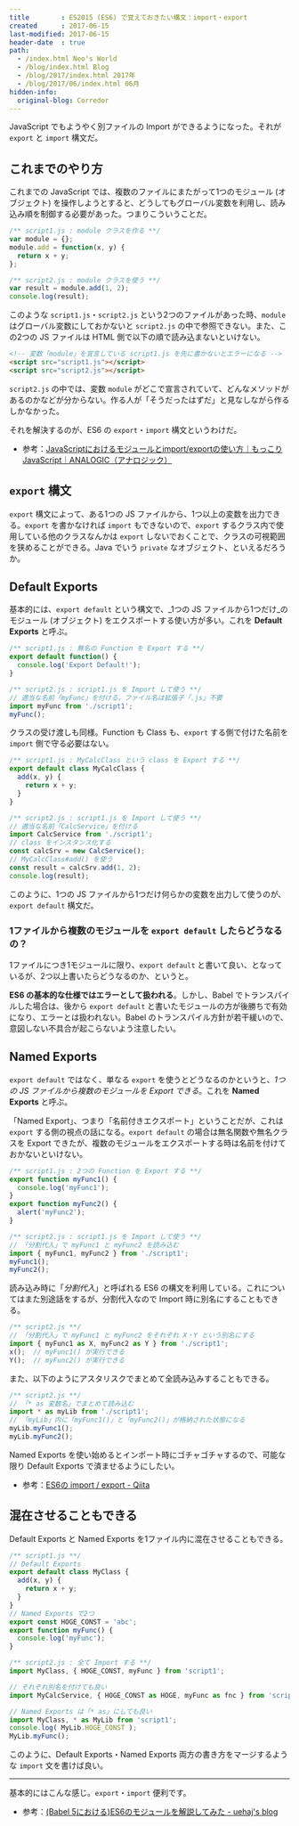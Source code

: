 ```yaml
---
title        : ES2015 (ES6) で覚えておきたい構文：import・export
created      : 2017-06-15
last-modified: 2017-06-15
header-date  : true
path:
  - /index.html Neo's World
  - /blog/index.html Blog
  - /blog/2017/index.html 2017年
  - /blog/2017/06/index.html 06月
hidden-info:
  original-blog: Corredor
---
```


JavaScript でもようやく別ファイルの Import ができるようになった。それが `export` と `import` 構文だ。

## これまでのやり方

これまでの JavaScript では、複数のファイルにまたがって1つのモジュール (オブジェクト) を操作しようとすると、どうしてもグローバル変数を利用し、読み込み順を制御する必要があった。つまりこういうことだ。

```javascript
/** script1.js : module クラスを作る **/
var module = {};
module.add = function(x, y) {
  return x + y;
};

/** script2.js : module クラスを使う **/
var result = module.add(1, 2);
console.log(result);
```

このような `script1.js`・`script2.js` という2つのファイルがあった時、`module` はグローバル変数にしておかないと `script2.js` の中で参照できない。また、この2つの JS ファイルは HTML 側で以下の順で読み込まないといけない。

```html
<!-- 変数「module」を宣言している script1.js を先に書かないとエラーになる -->
<script src="script1.js"></script>
<script src="script2.js"></script>
```

`script2.js` の中では、変数 `module` がどこで宣言されていて、どんなメソッドがあるのかなどが分からない。作る人が「そうだったはずだ」と見なしながら作るしかなかった。

それを解決するのが、ES6 の `export`・`import` 構文というわけだ。

- 参考：[JavaScriptにおけるモジュールとimport/exportの使い方｜もっこりJavaScript｜ANALOGIC（アナロジック）](http://analogic.jp/module-summary/)

## `export` 構文

`export` 構文によって、ある1つの JS ファイルから、1つ以上の変数を出力できる。`export` を書かなければ `import` もできないので、`export` するクラス内で使用している他のクラスなんかは `export` しないでおくことで、クラスの可視範囲を狭めることができる。Java でいう `private` なオブジェクト、といえるだろうか。

## Default Exports

基本的には、`export default` という構文で、_1つの JS ファイルから1つだけ_のモジュール (オブジェクト) をエクスポートする使い方が多い。これを **Default Exports** と呼ぶ。

```javascript
/** script1.js : 無名の Function を Export する **/
export default function() {
  console.log('Export Default!');
}

/** script2.js : script1.js を Import して使う **/
// 適当な名前「myFunc」を付ける。ファイル名は拡張子「.js」不要
import myFunc from './script1';
myFunc();
```

クラスの受け渡しも同様。Function も Class も、`export` する側で付けた名前を `import` 側で守る必要はない。

```javascript
/** script1.js : MyCalcClass という class を Export する **/
export default class MyCalcClass {
  add(x, y) {
    return x + y;
  }
}

/** script2.js : script1.js を Import して使う **/
// 適当な名前「CalcService」を付ける
import CalcService from './script1';
// class をインスタンス化する
const calcSrv = new CalcService();
// MyCalcClass#add() を使う
const result = calcSrv.add(1, 2);
console.log(result);
```

このように、1つの JS ファイルから1つだけ何らかの変数を出力して使うのが、`export default` 構文だ。

### 1ファイルから複数のモジュールを `export default` したらどうなるの？

1ファイルにつき1モジュールに限り、`export default` と書いて良い、となっているが、2つ以上書いたらどうなるのか、というと。

**ES6 の基本的な仕様ではエラーとして扱われる**。しかし、Babel でトランスパイルした場合は、後から `export default` と書いたモジュールの方が後勝ちで有効になり、エラーとは扱われない。Babel のトランスパイル方針が若干緩いので、意図しない不具合が起こらないよう注意したい。

## Named Exports

`export default` ではなく、単なる `export` を使うとどうなるのかというと、_1つの JS ファイルから複数のモジュールを Export できる_。これを **Named Exports** と呼ぶ。

「Named Export」、つまり「名前付きエクスポート」ということだが、これは `export` する側の視点の話になる。`export default` の場合は無名関数や無名クラスを Export できたが、複数のモジュールをエクスポートする時は名前を付けておかないといけない。

```javascript
/** script1.js : 2つの Function を Export する **/
export function myFunc1() {
  console.log('myFunc1');
}
export function myFunc2() {
  alert('myFunc2');
}

/** script2.js : script1.js を Import して使う **/
// 「分割代入」で myFunc1 と myFunc2 を読み込む
import { myFunc1, myFunc2 } from './script1';
myFunc1();
myFunc2();
```

読み込み時に「_分割代入_」と呼ばれる ES6 の構文を利用している。これについてはまた別途話をするが、分割代入なので Import 時に別名にすることもできる。

```javascript
/** script2.js **/
// 「分割代入」で myFunc1 と myFunc2 をそれぞれ X・Y という別名にする
import { myFunc1 as X, myFunc2 as Y } from './script1';
x();  // myFunc1() が実行できる
Y();  // myFunc2() が実行できる
```

また、以下のようにアスタリスクでまとめて全読み込みすることもできる。

```javascript
/** script2.js **/
// 「* as 変数名」でまとめて読み込む
import * as myLib from './script1';
// 「myLib」内に「myFunc1()」と「myFunc2()」が格納された状態になる
myLib.myFunc1();
myLib.myFunc2();
```

Named Exports を使い始めるとインポート時にゴチャゴチャするので、可能な限り Default Exports で済ませるようにしたい。

- 参考：[ES6の import / export - Qiita](http://qiita.com/kiyodori/items/01d07d5c0659e539ecb9)

## 混在させることもできる

Default Exports と Named Exports を1ファイル内に混在させることもできる。

```javascript
/** script1.js **/
// Default Exports
export default class MyClass {
  add(x, y) {
    return x + y;
  }
}
// Named Exports で2つ
export const HOGE_CONST = 'abc';
export function myFunc() {
  console.log('myFunc');
}

/** script2.js : 全て Import する **/
import MyClass, { HOGE_CONST, myFunc } from 'script1';

// それぞれ別名を付けても良い
import MyCalcService, { HOGE_CONST as HOGE, myFunc as fnc } from 'script1';

// Named Exports は「* as」にしても良い
import MyClass, * as MyLib from 'script1';
console.log( MyLib.HOGE_CONST );
MyLib.myFunc();
```

このように、Default Exports・Named Exports 両方の書き方をマージするような `import` 文を書けば良い。

---

基本的にはこんな感じ。`export`・`import` 便利です。

- 参考：[(Babel 5における)ES6のモジュールを解説してみた - uehaj's blog](http://uehaj.hatenablog.com/entry/2015/11/07/001848)
